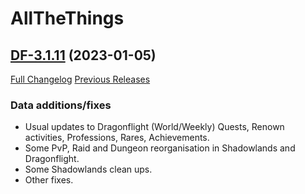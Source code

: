 # AllTheThings

## [DF-3.1.11](https://github.com/DFortun81/AllTheThings/tree/DF-3.1.11) (2023-01-05)
[Full Changelog](https://github.com/DFortun81/AllTheThings/compare/DF-3.1.10...DF-3.1.11) [Previous Releases](https://github.com/DFortun81/AllTheThings/releases)


### Data additions/fixes

- Usual updates to Dragonflight (World/Weekly) Quests, Renown activities, Professions, Rares, Achievements.
- Some PvP, Raid and Dungeon reorganisation in Shadowlands and Dragonflight.
- Some Shadowlands clean ups.
- Other fixes.
